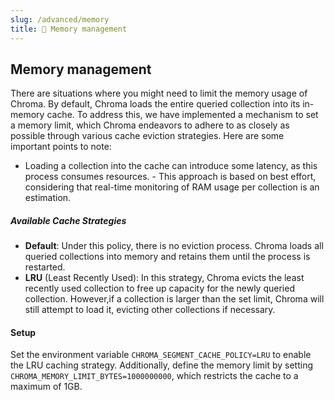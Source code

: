 ```yaml
---
slug: /advanced/memory
title: 💽 Memory management
---
```


## Memory management
There are situations where you might need to limit the memory usage of Chroma. By default, Chroma loads the entire queried collection into its in-memory cache. To address this, we have implemented a mechanism to set a memory limit, which Chroma endeavors to adhere to as closely as possible through various cache eviction strategies. Here are some important points to note:
   -  Loading a collection into the cache can introduce some latency, as this process consumes resources.
    - This approach is based on best effort, considering that real-time monitoring of RAM usage per collection is an estimation.

##### Available Cache Strategies
- **Default**: Under this policy, there is no eviction process. Chroma loads all queried collections into memory and retains them until the process is restarted.
- **LRU** (Least Recently Used): In this strategy, Chroma evicts the least recently used collection to free up capacity for the newly queried collection. However,if a collection is larger than the set limit, Chroma will still attempt to load it, evicting other collections if necessary.


#### Setup
Set the environment variable `CHROMA_SEGMENT_CACHE_POLICY=LRU` to enable the LRU caching strategy. Additionally, define the memory limit by setting `CHROMA_MEMORY_LIMIT_BYTES=1000000000`, which restricts the cache to a maximum of 1GB.